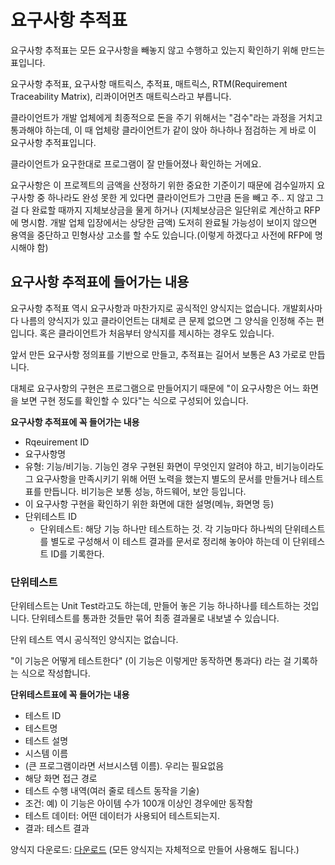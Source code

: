 # 요구사항 추적표

요구사항 추적표는 모든 요구사항을 빼놓지 않고 수행하고 있는지 확인하기 위해 만드는 표입니다.

요구사항 추적표, 요구사항 매트릭스, 추적표, 매트릭스, RTM(Requirement Traceability Matrix), 리콰이어먼츠 매트릭스라고 부릅니다.

클라이언트가 개발 업체에게 최종적으로 돈을 주기 위해서는 "검수"라는 과정을 거치고 통과해야 하는데, 이 때 업체랑 클라이언트가 같이 앉아 하나하나 점검하는 게 바로 이 요구사항 추적표입니다.

클라이언트가 요구한대로 프로그램이 잘 만들어졌나 확인하는 거에요.

요구사항은 이 프로젝트의 금액을 산정하기 위한 중요한 기준이기 때문에 검수일까지 요구사항 중 하나라도 완성 못한 게 있다면 클라이언트가 그만큼 돈을 빼고 주.. 지 않고 그걸 다 완료할 때까지 지체보상금을 물게 하거나 (지체보상금은 일단위로 계산하고 RFP에 명시함. 개발 업체 입장에서는 상당한 금액) 도저히 완료될 가능성이 보이지 않으면 용역을 중단하고 민형사상 고소를 할 수도 있습니다.(이렇게 하겠다고 사전에 RFP에 명시해야 함)


## 요구사항 추적표에 들어가는 내용

요구사항 추적표 역시 요구사항과 마찬가지로 공식적인 양식지는 없습니다. 개발회사마다 나름의 양식지가 있고 클라이언트는 대체로 큰 문제 없으면 그 양식을 인정해 주는 편입니다. 혹은 클라이언트가 처음부터 양식지를 제시하는 경우도 있습니다.

앞서 만든 요구사항 정의표를 기반으로 만들고, 추적표는 길어서 보통은 A3 가로로 만듭니다.

대체로 요구사항의 구현은 프로그램으로 만들어지기 때문에 "이 요구사항은 어느 화면을 보면 구현 정도를 확인할 수 있다"는 식으로 구성되어 있습니다.

**요구사항 추적표에 꼭 들어가는 내용**
- Rqeuirement ID
- 요구사항명
- 유형: 기능/비기능. 기능인 경우 구현된 화면이 무엇인지 알려야 하고, 비기능이라도 그 요구사항을 만족시키기 위해 어떤 노력을 했는지 별도의 문서를 만들거나 테스트 표를 만듭니다. 비기능은 보통 성능, 하드웨어, 보안 등입니다.
- 이 요구사항 구현을 확인하기 위한 화면에 대한 설명(메뉴, 화면명 등)
- 단위테스트 ID
  - 단위테스트: 해당 기능 하나만 테스트하는 것. 각 기능마다 하나씩의 단위테스트를 별도로 구성해서 이 테스트 결과를 문서로 정리해 놓아야 하는데 이 단위테스트 ID를 기록한다.


### 단위테스트

단위테스트는 Unit Test라고도 하는데, 만들어 놓은 기능 하나하나를 테스트하는 것입니다. 단위테스트를 통과한 것들만 묶어 최종 결과물로 내보낼 수 있습니다.

단위 테스트 역시 공식적인 양식지는 없습니다.

"이 기능은 어떻게 테스트한다" (이 기능은 이렇게만 동작하면 통과다) 라는 걸 기록하는 식으로 작성합니다.

**단위테스트표에 꼭 들어가는 내용**
- 테스트 ID
- 테스트명
- 테스트 설명
- 시스템 이름
- (큰 프로그램이라면 서브시스템 이름). 우리는 필요없음
- 해당 화면 접근 경로
- 테스트 수행 내역(여러 줄로 테스트 동작을 기술)
- 조건: 예) 이 기능은 아이템 수가 100개 이상인 경우에만 동작함
- 테스트 데이터: 어떤 데이터가 사용되어 테스트되는지.
- 결과: 테스트 결과


양식지 다운로드: [다운로드](unittest.xlsx) (모든 양식지는 자체적으로 만들어 사용해도 됩니다.)
